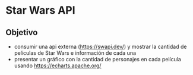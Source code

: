 # Star Wars API

## Objetivo 
- consumir una api externa (https://swapi.dev/) y mostrar la cantidad de películas de Star Wars e información de cada una
- presentar un gráfico con la cantidad de personajes en cada película usando https://echarts.apache.org/


